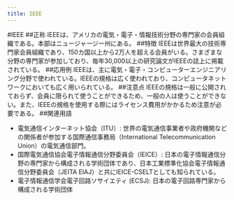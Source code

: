 ```yaml
---
title: IEEE
---
```


#IEEE
##正称
IEEEは、アメリカの電気・電子・情報技術分野の専門家の会員組織である。本部はニュージャージー州にある。
##特徴
IEEEは世界最大の技術専門家会員組織であり、150カ国以上から2万人を超える会員がいる。さまざまな分野の専門家が参加しており、毎年30,000以上の研究論文がIEEEの誌上に掲載されている。
##応用例
IEEEは、主に電気・電子・コンピューターエンジニアリング分野で使われている。IEEEの規格は広く使われており、コンピュータネットワークにおいても広く用いられている。
##注意点
IEEEの規格は一般に公開されておらず、会員に限られて使うことができるため、一般の人は使うことができない。また、IEEEの規格を使用する際にはライセンス費用がかかるため注意が必要である。
##関連用語
- 電気通信インターネット協会（ITU）: 世界の電気通信事業者や政府機関などの関係者が参加する国際通信事務局（International Telecommunication Union）の電気通信部門。  
- 国際電気通信協会電子情報通信分野委員会（IEICE）: 日本の電子情報通信分野の専門家から構成される学術団体であり、日本工業標準化協会電子情報通信分野委員会（JEITA EIAJ）と共にIEICE-CSELTとしても知られている。  
- 電子情報通信学会電子回路ソサイエティ (ECSJ): 日本の電子回路専門家から構成される学術団体